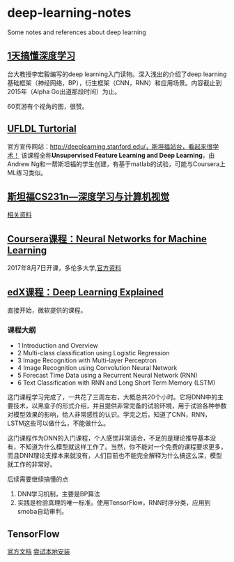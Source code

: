 # deep-learning-notes
Some notes and references about deep learning


## [1天搞懂深度学习](references/1天搞懂深度学习.pdf)
台大教授李宏毅编写的deep learning入门读物。深入浅出的介绍了deep learning基础框架（神经网络，BP），衍生框架（CNN，RNN）和应用场景。内容截止到2015年（Alpha Go出道那段时间）为止。

60页游有个视角的图，很赞。

## [UFLDL Turtorial](http://deeplearning.stanford.edu/tutorial/)
官方宣传网站：http://deeplearning.stanford.edu/，斯坦福站台，看起来很学术！
该课程全称**Unsupervised Feature Learning and Deep Learning**，由Andrew Ng和一帮斯坦福的学生创建，有基于matlab的试验，可能与Coursera上ML练习类似。


## [斯坦福CS231n—深度学习与计算机视觉](http://study.163.com/course/courseMain.htm?courseId=1003223001)

[相关资料](http://cs231n.github.io/)




## [Coursera课程：Neural Networks for Machine Learning](https://www.coursera.org/learn/neural-networks/home/info)

2017年8月7日开课，多伦多大学,[官方资料](http://www.cs.toronto.edu/~hinton/nntut.html)

## [edX课程：Deep Learning Explained](https://www.edx.org/course/deep-learning-explained-microsoft-dat236x)
直接开始，微软提供的课程。

### 课程大纲

* 1	Introduction and Overview	 
* 2	Multi-class classification using Logistic Regression
* 3	Image Recognition with Multi-layer Perceptron
* 4	Image Recognition using Convolution Neural Network	 
* 5	Forecast Time Data using a Recurrent Neural Network (RNN)	 
* 6	Text Classification with RNN and Long Short Term Memory (LSTM)	 


这门课程学习完成了，一共花了三周左右，大概总共20个小时。它将DNN中的主要技术，以黑盒子的形式介绍，并且提供非常完备的试验环境，用于试验各种参数对模型效果的影响，给人非常感性的认识。学完之后，知道了CNN，RNN，LSTM这些可以做什么，不能做什么。

这门课程作为DNN的入门课程，个人感觉非常适合，不足的是理论推导基本没有，不知道为什么模型就这样工作了。当然，你不能对一个免费的课程要求更多，而且DNN理论支撑本来就没有，人们目前也不能完全解释为什么搞这么深，模型就工作的非常好。

后续需要继续搞懂的点
1. DNN学习机制，主要是BP算法
2. 实践是检验真理的唯一标准。使用TensorFlow，RNN时序分类，应用到smoba自动审判。


 ## TensorFlow

[官方文档](https://www.tensorflow.org/)
[尝试本地安装](https://www.tensorflow.org/install/)
